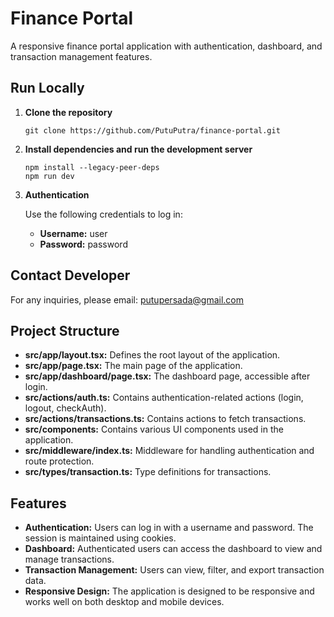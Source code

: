 # Finance Portal

A responsive finance portal application with authentication, dashboard, and transaction management features.

## Run Locally

1. **Clone the repository**

   ```shell
   git clone https://github.com/PutuPutra/finance-portal.git
   ```

2. **Install dependencies and run the development server**

   ```shell
   npm install --legacy-peer-deps
   npm run dev
   ```

3. **Authentication**

   Use the following credentials to log in:

   - **Username:** user
   - **Password:** password

## Contact Developer

For any inquiries, please email: [putupersada@gmail.com](mailto:putupersada@gmail.com)

## Project Structure

- **src/app/layout.tsx:** Defines the root layout of the application.
- **src/app/page.tsx:** The main page of the application.
- **src/app/dashboard/page.tsx:** The dashboard page, accessible after login.
- **src/actions/auth.ts:** Contains authentication-related actions (login, logout, checkAuth).
- **src/actions/transactions.ts:** Contains actions to fetch transactions.
- **src/components:** Contains various UI components used in the application.
- **src/middleware/index.ts:** Middleware for handling authentication and route protection.
- **src/types/transaction.ts:** Type definitions for transactions.

## Features

- **Authentication:** Users can log in with a username and password. The session is maintained using cookies.
- **Dashboard:** Authenticated users can access the dashboard to view and manage transactions.
- **Transaction Management:** Users can view, filter, and export transaction data.
- **Responsive Design:** The application is designed to be responsive and works well on both desktop and mobile devices.

```

